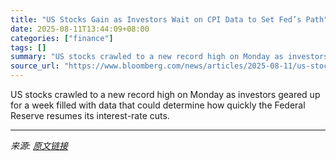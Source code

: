 ```yaml
---
title: "US Stocks Gain as Investors Wait on CPI Data to Set Fed’s Path"
date: 2025-08-11T13:44:09+08:00
categories: ["finance"]
tags: []
summary: "US stocks crawled to a new record high on Monday as investors geared up for a week filled with data that could determine how quickly the Federal Reserve resumes its interest-rate cuts."
source_url: "https://www.bloomberg.com/news/articles/2025-08-11/us-stocks-muted-as-investors-wait-on-cpi-data-to-set-fed-s-path"
---
```


US stocks crawled to a new record high on Monday as investors geared up for a week filled with data that could determine how quickly the Federal Reserve resumes its interest-rate cuts.

---

*来源: [原文链接](https://www.bloomberg.com/news/articles/2025-08-11/us-stocks-muted-as-investors-wait-on-cpi-data-to-set-fed-s-path)*

